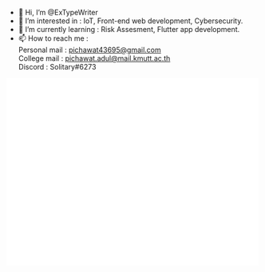 - 👋 Hi, I’m @ExTypeWriter
- 👀 I’m interested in : IoT, Front-end web development, Cybersecurity.
- 🌱 I’m currently learning : Risk Assesment, Flutter app development.
- 📫 How to reach me :
         <br /> Personal mail : pichawat43695@gmail.com  <br />
        College mail : pichawat.adul@mail.kmutt.ac.th  <br />
        Discord : Solitary#6273

<!---
ExTypeWriter/ExTypeWriter is a ✨ special ✨ repository because its `README.md` (this file) appears on your GitHub profile.
You can click the Preview link to take a look at your changes.
--->
![Metrics](https://github.com/ExTypeWriter/ExTypeWriter/blob/main/github-metrics.svg)
